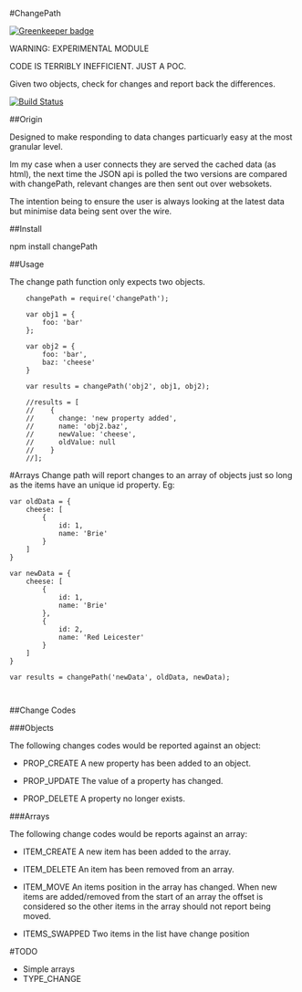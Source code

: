 #ChangePath

[![Greenkeeper badge](https://badges.greenkeeper.io/simonmcmanus/changePath.svg)](https://greenkeeper.io/)


WARNING: EXPERIMENTAL MODULE

CODE IS TERRIBLY INEFFICIENT. JUST A POC.

Given two objects, check for changes and report back the differences.

[![Build Status](https://travis-ci.org/simonmcmanus/changePath.svg?branch=master)](https://travis-ci.org/simonmcmanus/changePath)


##Origin

Designed to make responding to data changes particuarly easy at the most granular level.

Im my case when a user connects they are served the cached data (as html), the next time the JSON api is polled the two versions are compared with changePath, relevant changes are then sent out over websokets.

The intention being to ensure the user is always looking at the latest data but minimise data being sent over the wire.

##Install

npm install changePath

##Usage

The change path function only expects two objects.

```
    changePath = require('changePath');

    var obj1 = {
        foo: 'bar'
    };

    var obj2 = {
        foo: 'bar',
        baz: 'cheese'
    }

    var results = changePath('obj2', obj1, obj2);

    //results = [
    //    {
    //      change: 'new property added',
    //      name: 'obj2.baz',
    //      newValue: 'cheese',
    //      oldValue: null
    //    }
    //];
```


#Arrays
Change path will report changes to an array of objects just so long as the items have an unique id property. Eg:

```
var oldData = {
    cheese: [
        {
            id: 1,
            name: 'Brie'
        }
    ]
}

var newData = {
    cheese: [
        {
            id: 1,
            name: 'Brie'
        },
        {
            id: 2,
            name: 'Red Leicester'
        }
    ]
}

var results = changePath('newData', oldData, newData);



```


##Change Codes

###Objects

The following changes codes would be reported against an object:

* PROP_CREATE
A new property has been added to an object.

* PROP_UPDATE
The value of a property has changed.

* PROP_DELETE
A property no longer exists.

###Arrays

The following change codes would be reports against an array:

* ITEM_CREATE
A new item has been added to the array.

* ITEM_DELETE
An item has been removed from an array.

* ITEM_MOVE
An items position in the array has changed. When new items are added/removed from the start of an array the offset is considered so the other items in the array should not report being moved.

* ITEMS_SWAPPED
Two items in the list have change position


#TODO
* Simple arrays
* TYPE_CHANGE
